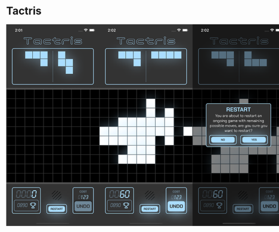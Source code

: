 # Tactris

<div style="display: flex">
  <img src="https://raw.githubusercontent.com/SugarF0x/tactris/main/.github/images/1.png?raw=true" alt="1" width="250" />
  <img src="https://raw.githubusercontent.com/SugarF0x/tactris/main/.github/images/2.png?raw=true" alt="2" width="250" />
  <img src="https://raw.githubusercontent.com/SugarF0x/tactris/main/.github/images/3.png?raw=true" alt="3" width="250" />
  <img src="https://raw.githubusercontent.com/SugarF0x/tactris/main/.github/images/4.png?raw=true" alt="4" width="250" />
  <img src="https://raw.githubusercontent.com/SugarF0x/tactris/main/.github/images/5.png?raw=true" alt="5" width="250" />
  <img src="https://raw.githubusercontent.com/SugarF0x/tactris/main/.github/images/6.png?raw=true" alt="6" width="250" />
</div>
